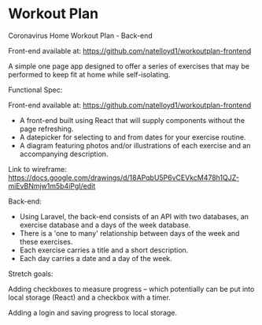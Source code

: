 # Workout Plan
Coronavirus Home Workout Plan - Back-end

Front-end available at: https://github.com/natelloyd1/workoutplan-frontend

A simple one page app designed to offer a series of exercises that may be performed to keep fit at home while self-isolating.

Functional Spec:

Front-end available at: https://github.com/natelloyd1/workoutplan-frontend
- A front-end built using React that will supply components without the page refreshing.
- A datepicker for selecting to and from dates for your exercise routine.
- A diagram featuring photos and/or illustrations of each exercise and an accompanying description.

Link to wireframe: https://docs.google.com/drawings/d/18APqbU5P6vCEVkcM478h1QJZ-miEvBNmjw1m5b4iPgI/edit



Back-end:
- Using Laravel, the back-end consists of an API with two databases, an exercise database and a days of the week database.
- There is a 'one to many' relationship between days of the week and these exercises.
- Each exercise carries a title and a short description.
- Each day carries a date and a day of the week.



Stretch goals:

Adding checkboxes to measure progress – which potentially can be put into local storage (React) and a checkbox with a timer.

Adding a login and saving progress to local storage.
